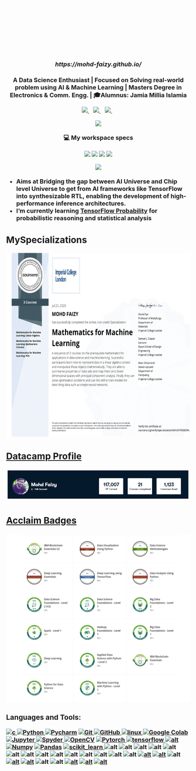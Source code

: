 <p align='center'>
  <a href="#"><img src="https://github.com/mohd-faizy/mohd-faizy/blob/main/mohd-faizy/head.gif"></a>
</p>

<h3 align='center'><strong><em>https://mohd-faizy.github.io/</em></strong><h3>

<p align='center'>
  A <b>Data Science</b> Enthusiast | Focused on Solving real-world problem using <b>AI</b> & <b>Machine Learning<b> | <b>Masters Degree in Electronics & Comm. Engg.</b> | 🎓Alumnus: Jamia Millia Islamia
</p>

<p align='center'>
  
  <!-- <a href="https://wa.me/5518996643974?text=Olá!%20Alexandre">
    <img src="https://img.shields.io/badge/WHATSAPP-%2325D366.svg?&style=for-the-badge&logo=whatsapp&logoColor=white" />    
  </a>&nbsp;&nbsp;-->
  <a href="https://twitter.com/intent/follow?original_referer=https%3A%2F%2Fgithub.com%2FcodeSTACKr&screen_name=F4izy">
    <img src="https://img.shields.io/twitter/follow/F4izy?color=1DA1F2&logo=twitter&style=for-the-badge" />
  </a>&nbsp;&nbsp;
  <a href="https://www.linkedin.com/in/mohd-faizy/">
    <img src="https://img.shields.io/badge/linkedin-%230077B5.svg?&style=for-the-badge&logo=linkedin&logoColor=white" />        
  </a>&nbsp;&nbsp;
  <a href="https://ai.stackexchange.com/users/36737/faizy">
    <img src="https://img.shields.io/badge/stack%20overflow-FE7A16?logo=stack-overflow&logoColor=white&style=for-the-badge" />        
  </a>&nbsp;&nbsp;
  
</p>

<p align='center'>
  <a href="#"><img src="https://github-readme-stats.vercel.app/api?username=mohd-faizy&show_icons=true&count_private=true&theme=dark" width="350"></a>
</p>

<p align='center'>
  💻 My workspace specs<br/><br/>
  <img src="https://img.shields.io/badge/windows-%230078D6.svg?&style=for-the-badge&logo=windows&logoColor=white" />
  <img src="https://img.shields.io/badge/intel-core%20i5%2010th-%230071C5.svg?&style=for-the-badge&logo=intel&logoColor=white" />
  <img src="https://img.shields.io/badge/RAM-16GB-%230071C5.svg?&style=for-the-badge&logoColor=white" />
  <img src="https://img.shields.io/badge/amd-Radeon%20RX%205500-%23ED1C24.svg?&style=for-the-badge&logo=amd&logoColor=white" />
</p>

</p>
<p align='center'>
  <a href="#"><img src="https://gpvc.arturio.dev/mohd-faizy"></a>
</p>

- **Aims** at Bridging the gap between **AI Universe** and **Chip level Universe** to get from AI frameworks like **TensorFlow** into synthesizable **RTL**, enabling the development of high-performance inference architectures.
- I’m currently learning [**TensorFlow Probability**](https://github.com/mohd-faizy/07T_Probabilistic-Deep-Learning-with-TensorFlow) for **probabilistic reasoning** and **statistical analysis**

## MySpecializations

<p align='center'>
  <a href="#"><img src='https://github.com/mohd-faizy/mohd-faizy/blob/main/mohd-faizy/Spec_certi.gif?raw=true' height='500' width='700'></a>
</p>

## [**Datacamp Profile**](https://www.datacamp.com/profile/ifaizymohd)

<p align='center'>
  <a href="https://www.datacamp.com/profile/ifaizymohd"><img src='https://github.com/mohd-faizy/mohd-faizy/blob/main/mohd-faizy/DataCamp.png?raw=true'></a>
</p>

## [Acclaim Badges](https://www.youracclaim.com/users/mohd-faizy)

<p align='center'>
  <a href="#"><img src='https://github.com/mohd-faizy/mohd-faizy/blob/main/mohd-faizy/acclaim_badges.png'></a>
</p>

<h3 align="left">Languages and Tools:</h3>

<p align="left">
<a href="https://www.cprogramming.com/" target="_blank"> <img src="https://img.shields.io/badge/C-00599C?style=for-the-badge&logo=c&logoColor=white" alt="c"/> </a>
<a href="https://www.python.org" target="_blank"> <img src="https://img.shields.io/badge/Python-FFD43B?style=for-the-badge&logo=python&logoColor=darkgreen" alt="Python"/> </a>
<a href="https://www.jetbrains.com/pycharm/" target="_blank"> <img src="https://img.shields.io/badge/PyCharm-000000.svg?&style=for-the-badge&logo=PyCharm&logoColor=white" alt="Pycharm"/></a>
<a href="https://git-scm.com/" target="_blank"> <img src="https://img.shields.io/badge/GIT-E44C30?style=for-the-badge&logo=git&logoColor=white" alt="Git"/> </a>
<a href="https://github.com/mohd-faizy" target="_blank"> <img src="https://img.shields.io/badge/GitHub-100000?style=for-the-badge&logo=github&logoColor=white" alt="GitHub"/>
<a href="https://www.linux.org/" target="_blank"> <img src="https://img.shields.io/badge/Linux-FCC624?style=for-the-badge&logo=linux&logoColor=black" alt="linux"/> </a>
<a href="https://colab.research.google.com/notebooks/" target="_blank"> <img src="https://img.shields.io/badge/Colab-F9AB00?style=for-the-badge&logo=googlecolab&color=525252" alt="Google Colab"/> </a>
<a href="https://jupyter.org/" target="_blank"> <img src="https://img.shields.io/badge/Jupyter-F37626.svg?&style=for-the-badge&logo=Jupyter&logoColor=white" alt="Jupyter"/> </a>
<a href="https://docs.anaconda.com/anaconda/user-guide/tasks/integration/spyder/#:~:text=Spyder%2C%20the%20Scientific%20Python%20Development,%2C%20debugging%2C%20and%20introspection%20features.&text=Spyder%20is%20also%20pre%2Dinstalled,which%20is%20included%20in%20Anaconda." target="_blank"> <img src="https://img.shields.io/badge/conda-342B029.svg?&style=for-the-badge&logo=anaconda&logoColor=white" alt="Spyder"/> </a>
<a href="https://opencv.org/" target="_blank"> <img src="https://img.shields.io/badge/OpenCV-27338e?style=for-the-badge&logo=OpenCV&logoColor=white" alt="OpenCV"/></a>
<a href="https://pytorch.org/" target="_blank"> <img src="https://img.shields.io/badge/PyTorch-EE4C2C?style=for-the-badge&logo=PyTorch&logoColor=white" alt="Pytorch"/> </a>
<a href="https://www.tensorflow.org" target="_blank"> <img src="https://img.shields.io/badge/TensorFlow-FF6F00?style=for-the-badge&logo=TensorFlow&logoColor=white" alt="tensorflow"/> </a>
<a href="https://keras.io/api/" target="_blank"><img src="https://img.shields.io/badge/Keras-D00000?style=for-the-badge&logo=Keras&logoColor=white" alt="alt"/></a>
<a href="https://numpy.org/" target="_blank"> <img src="https://img.shields.io/badge/Numpy-777BB4?style=for-the-badge&logo=numpy&logoColor=white" alt="Numpy"/></a>
<a href="https://pandas.pydata.org/" target="_blank"> <img src="https://img.shields.io/badge/Pandas-2C2D72?style=for-the-badge&logo=pandas&logoColor=white" alt="Pandas"/></a>
<a href="https://scikit-learn.org/" target="_blank"> <img src="https://img.shields.io/badge/scikit_learn-F7931E?style=for-the-badge&logo=scikit-learn&logoColor=white" alt="scikit_learn"/> </a>
<a  target="_blank"> <img src="https://img.shields.io/badge/MongoDB-4EA94B?style=for-the-badge&logo=mongodb&logoColor=white " alt="alt"/> </a> 
<a  target="_blank"> <img src="https://img.shields.io/badge/Canva-%2300C4CC.svg?&style=for-the-badge&logo=Canva&logoColor=white " alt="alt"/> </a> 
<a  target="_blank"> <img src="https://img.shields.io/badge/Udemy-EC5252?style=for-the-badge&logo=Udemy&logoColor=white " alt="alt"/> </a>  
<a  target="_blank"> <img src="https://img.shields.io/badge/Bootstrap-563D7C?style=for-the-badge&logo=bootstrap&logoColor=white " alt="alt"/> </a> 
<a  target="_blank"> <img src="https://img.shields.io/badge/Flask-000000?style=for-the-badge&logo=flask&logoColor=white " alt="alt"/> </a> 
<a  target="_blank"> <img src="https://img.shields.io/badge/kubernetes-326ce5.svg?&style=for-the-badge&logo=kubernetes&logoColor=white " alt="alt"/> </a> 
<a  target="_blank"> <img src="https://img.shields.io/badge/Shell_Script-121011?style=for-the-badge&logo=gnu-bash&logoColor=white " alt="alt"/> </a> 
<a  target="_blank"> <img src="https://img.shields.io/badge/Tailwind_CSS-38B2AC?style=for-the-badge&logo=tailwind-css&logoColor=white " alt="alt"/> </a>  
<a  target="_blank"> <img src="https://img.shields.io/badge/JavaScript-323330?style=for-the-badge&logo=javascript&logoColor=F7DF1E " alt="alt"/> </a>
<a  target="_blank"> <img src="https://img.shields.io/badge/Streamlit-FF4B4B?style=for-the-badge&logo=Streamlit&logoColor=white " alt="alt"/> </a> 
<a  target="_blank"> <img src="https://img.shields.io/badge/Ubuntu-E95420?style=for-the-badge&logo=ubuntu&logoColor=white " alt="alt"/> </a>   
<a  target="_blank"> <img src="https://img.shields.io/badge/GitLab-330F63?style=for-the-badge&logo=gitlab&logoColor=white " alt="alt"/> </a> 
<a  target="_blank"> <img src="https://img.shields.io/badge/Bitbucket-0747a6?style=for-the-badge&logo=bitbucket&logoColor=white " alt="alt"/> </a>
<a target="_blank"><img src="https://img.shields.io/badge/Tableau-E97627?style=for-the-badge&logo=Tableau&logoColor=white" alt="alt"/></a>
<a href="https://wandb.ai/site" target="_blank"><img src="https://img.shields.io/badge/Weights_&_Biases-FFBE00?style=for-the-badge&logo=WeightsAndBiases&logoColor=white" alt="alt"/></a>
<a href="https://www.kaggle.com/faizymohd/competitions" target="_blank"><img src="https://img.shields.io/badge/Kaggle-20BEFF?style=for-the-badge&logo=Kaggle&logoColor=white" alt="alt"/></a>
<a target="_blank"><img src="https://img.shields.io/badge/Adobe%20Photoshop-31A8FF?style=for-the-badge&logo=Adobe%20Photoshop&logoColor=black" alt="alt"/></a>
<a href="https://www.coursera.org/user/b875085eb0d719dd2c7db14514d9d0a9" target="_blank"><img src="https://img.shields.io/badge/Coursera-0056D2?style=for-the-badge&logo=Coursera&logoColor=white" alt="alt"/></a>
<a href="https://app.datacamp.com/profile/ifaizymohd" target="_blank"><img src="https://img.shields.io/badge/Datacamp-05192D?style=for-the-badge&logo=datacamp&logoColor=65FF8F" alt="alt"/></a>
<a target="_blank"><img src="https://img.shields.io/badge/HTML5-E34F26?style=for-the-badge&logo=html5&logoColor=white" alt="alt"/></a>
<a target="_blank"><img src="https://img.shields.io/badge/LaTeX-47A141?style=for-the-badge&logo=LaTeX&logoColor=white" alt="alt"/></a>
<a href="https://plotly.com/" target="_blank"><img src="https://img.shields.io/badge/Plotly-239120?style=for-the-badge&logo=plotly&logoColor=white" alt="alt"/></a>
<a href="https://ai.stackexchange.com/users/36737/faizy" target="_blank"><img src="https://img.shields.io/badge/stack%20overflow-FE7A16?logo=stack-overflow&logoColor=white&style=for-the-badge" alt="alt"/></a> 
<a href="https://www.sololearn.com/profile/1507038" target="_blank"><img src="https://img.shields.io/badge/-Sololearn-3a464b?style=for-the-badge&logo=Sololearn&logoColor=white" alt="alt"/></a>


